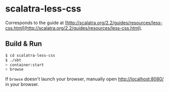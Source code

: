 # scalatra-less-css #

Corresponds to the guide at [http://scalatra.org/2.2/guides/resources/less-css.html](http://scalatra.org/2.2/guides/resources/less-css.html).

## Build & Run ##

```sh
$ cd scalatra-less-css
$ ./sbt
> container:start
> browse
```

If `browse` doesn't launch your browser, manually open [http://localhost:8080/](http://localhost:8080/) in your browser.
